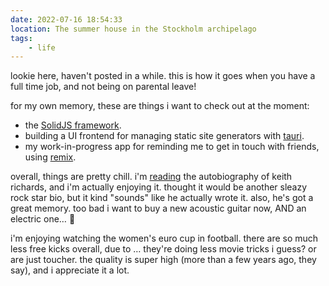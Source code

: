 ```yaml
---
date: 2022-07-16 18:54:33
location: The summer house in the Stockholm archipelago
tags:
    - life
---
```


lookie here, haven't posted in a while. this is how it goes when you have a full time job, and not
being on parental leave!

for my own memory, these are things i want to check out at the moment:

- the [SolidJS framework](https://www.solidjs.com).
- building a UI frontend for managing static site generators with [tauri](https://tauri.app).
- my work-in-progress app for reminding me to get in touch with friends, using
  [remix](https://remix.run).

overall, things are pretty chill. i'm [reading](/reading) the autobiography of keith richards, and
i'm actually enjoying it. thought it would be another sleazy rock star bio, but it kind "sounds"
like he actually wrote it. also, he's got a great memory. too bad i want to buy a new acoustic
guitar now, AND an electric one… 💸

i'm enjoying watching the women's euro cup in football. there are so much less free kicks overall,
due to … they're doing less movie tricks i guess? or are just toucher. the quality is super high
(more than a few years ago, they say), and i appreciate it a lot.
